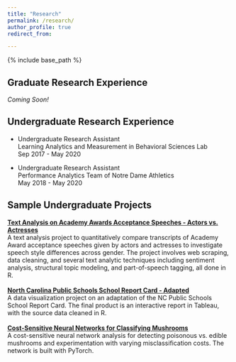 ```yaml
---
title: "Research"
permalink: /research/
author_profile: true
redirect_from:

---
```


{% include base_path %}

Graduate Research Experience
-------

*Coming Soon!*  
  
   
   
Undergraduate Research Experience
-------
* Undergraduate Research Assistant  
Learning Analytics and Measurement in Behavioral Sciences Lab   
Sep 2017 - May 2020

* Undergraduate Research Assistant   
Performance Analytics Team of Notre Dame Athletics   
May 2018 - May 2020

  

Sample Undergraduate Projects
-------

[**Text Analysis on Academy Awards Acceptance Speeches - Actors vs. Actresses**](https://github.com/honokasuzuki/academy-awards)   
A text analysis project to quantitatively compare transcripts of Academy Award acceptance speeches given by actors and actresses to investigate speech style differences across gender. The project involves web scraping, data cleaning, and several text analytic techniques including sentiment analysis, structural topic modeling, and part-of-speech tagging, all done in R.
\
\
[**North Carolina Public Schools School Report Card - Adapted**](https://github.com/honokasuzuki/nc-publicschools)   
A data visualization project on an adaptation of the NC Public Schools School Report Card. The final product is an interactive report in Tableau, with the source data cleaned in R.
\
\
[**Cost-Sensitive Neural Networks for Classifying Mushrooms**](https://github.com/honokasuzuki/poison-mushrooms)   
A cost-sensitive neural network analysis for detecting poisonous vs. edible mushrooms and experimentation with varying misclassification costs. The network is built with PyTorch.


<!---
[**Logistic Regression Models for a Longitudinal MRI Study**](https://github.com/honokasuzuki/mri-dementia)   
An analysis of correlated data using generalized estimating equations and random effects models with a focus on model selection. The data is from a longitudinal MRI study, and the goal is to predict whether a patient has dementia or not given their demographic and anatomic information. All models are programmed in R.
---!>
